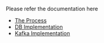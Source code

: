 Please refer the documentation here

* [The Process](./documentation/process.md)
* [DB Implementation](./documentation/db.md)
* [Kafka Implementation](./documentation/kafka.md)